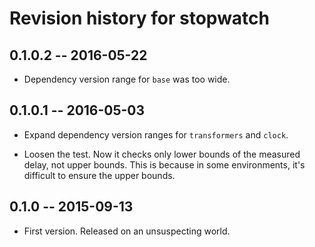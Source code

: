 # Revision history for stopwatch

## 0.1.0.2 -- 2016-05-22

* Dependency version range for `base` was too wide.


## 0.1.0.1 -- 2016-05-03

* Expand dependency version ranges for `transformers` and `clock`.

* Loosen the test. Now it checks only lower bounds of the measured
  delay, not upper bounds. This is because in some environments, it's
  difficult to ensure the upper bounds.


## 0.1.0  -- 2015-09-13

* First version. Released on an unsuspecting world.
